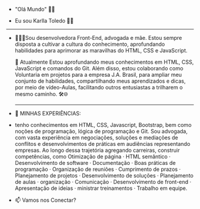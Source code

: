 - "Olá Mundo" 💜👋
  
-  Eu sou Karlla Toledo 👋🚀
  _____________________________________________________________________________________________________________________________________________________________________________________________________________
- 🙋🏼‍♀️Sou desenvolvedora Front-End, advogada e mãe. Estou sempre disposta a cultivar a cultura do conhecimento, aprofundando habilidades para aprimorar as maravilhas do HTML, CSS e JavaScript.

  👀  Atualmente Estou aprofundando meus conhecimentos em HTML, CSS, JavaScript e comandos do Git. Além disso, estou colaborando como Voluntaria em projetos para a empresa J.A. Brasil, para ampliar meu conjunto de habilidades, compartilhando meus aprendizados e dicas, por meio de vídeo-Aulas, facilitando outros entusiastas a trilharem o mesmo caminho. 🛠️🌐
  ______________________________________________________________________________________________________________________________________________________________________________________________________________
- 💼 MINHAS EXPERIÊNCIAS:
  
- tenho conhecimentos em HTML, CSS, Javascript, Bootstrap, bem como noções de programação, lógica de programação e Git. Sou advogada, com vasta experiência em negociações, soluções e mediações de conflitos e desenvolvimentos de práticas em audiências representando empresas.
Ao longo dessa trajetória agregando carreiras, construir competências, como  Otimização de página · HTML semântico · Desenvolvimento de software · Documentação · Boas práticas de programação · Organização de reuniões · Cumprimento de prazos · Planejamento de projetos · Desenvolvimento de soluções · Planejamento de aulas · organização · Comunicação · Desenvolvimento de front-end · Apresentação de ideias · ministrar treinamentos · Trabalho em equipe.

- 📫 Vamos nos Conectar?

<!---
KarllaToledo/KarllaToledo is a ✨ special ✨ repository because its `README.md` (this file) appears on your GitHub profile.
You can click the Preview link to take a look at your changes.
--->

